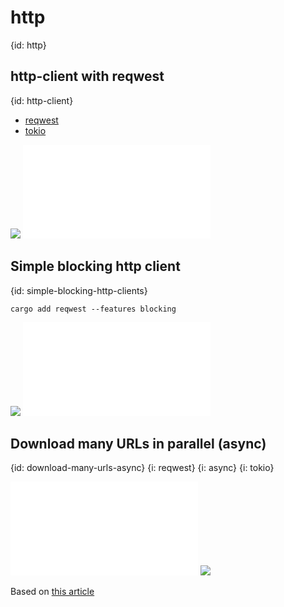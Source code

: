 # http
{id: http}

## http-client with reqwest
{id: http-client}

* [reqwest](https://crates.io/crates/reqwest)
* [tokio](https://crates.io/crates/tokio)

![](examples/reqwest/http-client/Cargo.toml)
![](examples/reqwest/http-client/src/main.rs)


## Simple blocking http client
{id: simple-blocking-http-clients}

```
cargo add reqwest --features blocking
```

![](examples/reqwest/simple-http-client/Cargo.toml)
![](examples/reqwest/simple-http-client/src/main.rs)

## Download many URLs in parallel (async)
{id: download-many-urls-async}
{i: reqwest}
{i: async}
{i: tokio}

![](examples/reqwest/download-rust-maven/src/main.rs)
![](examples/reqwest/download-rust-maven/Cargo.toml)

Based on [this article](https://patshaughnessy.net/2020/1/20/downloading-100000-files-using-async-rust)

